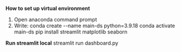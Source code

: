 **How to set up virtual environment**
1. Open anaconda command prompt
2. Write:
    conda create --name main-ds python=3.9.18
    conda activate main-ds
    pip install streamlit matplotlib seaborn

**Run streamlit local**
streamlit run dashboard.py
